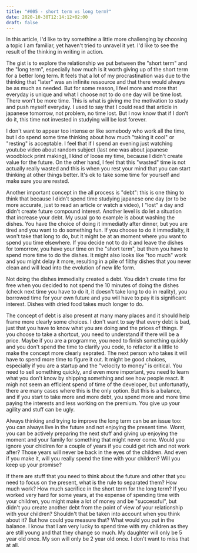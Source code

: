 ```yaml
---
title: "#005 - short term vs long term?"
date: 2020-10-30T12:14:12+02:00
draft: false
---
```


In this article, I'd like to try somethine a little more challenging by choosing a topic I am familiar, yet haven't tried to unravel it yet. I'd like to see the result of the thinking in writing in action.

The gist is to explore the relationship we put between the "short term" and the "long term", especially how much is it worth giving up of the short term for a better long term. It feels that a lot of my procrastination was due to the thinking that "later" was an infinite ressource and that there would always be as much as needed. But for some reason, I feel more and more that everyday is unique and what I choose not to do one day will be time lost. There won't be more time. This is what is giving me the motivation to study and push myself everyday. I used to say that I could read that article in japanese tomorrow, not problem, no time lost. But I now know that if I don't do it, this time not invested in studying will be lost forever.

I don't want to appear too intense or like somebody who work all the time, but I do spend some time thinking about how much "taking it cool" or "resting" is acceptable. I feel that if I spend an evening just watching youtube video about random subject (last one was about japanese woodblock print making), I kind of loose my time, because I didn't create value for the future. On the other hand, I feel that this "wasted" time is not actually really wasted and this is when you rest your mind that you can start thinking at other things better. It's ok to take some time for yourself and make sure you are rested.

Another important concept in the all process is "debt": this is one thing to think that because I didn't spend time studying japanese one day (or to be more accurate, just to read an article or watch a video), I "lost" a day and didn't create future compound interest. Another level is do let a situation that increase your debt. My usual go to example is about washing the dishes. You have the choice of doing it immediatly after dinner, but you are tired and you want to do something fun. If you choose to do it immedialty, it won't take that long to do, but it might be at an moment where you want to spend you time elsewhere. If you decide not to do it and leave the dishes for tomorrow, you have your time on the "short term", but them you have to spend more time to do the dishes. It might also looks like "too much" work and you might delay it more, resulting in a pile of filthy dishes that you never clean and will lead into the evolution of new life form.

Not doing the dishes immedialty created a debt. You didn't create time for free when you decided to not spend the 10 minutes of doing the dishes (check next time you have to do it, it doesn't take long to do in reality), you borrowed time for your own future and you will have to pay it is significant interest. Dishes with dried food takes much longer to do.

The concept of debt is also present at many many places and it should help frame more clearly some choices. I don't want to say that every debt is bad, just that you have to know what you are doing and the prices of things. If you choose to take a shortcut, you need to understand if there will be a price. Maybe if you are a programme, you need to finish something quickly and you don't spend the time to clarify you code, to refactor it a little to make the concept more clearly seprated. The next person who takes it will have to spend more time to figure it out. It might be good choices, especially if you are a startup and the "velocity to money" is critical. You need to sell something quickly, and even more important, you need to learn what you don't know by shipping something and see how people react. It migh not seem an efficient spend of time of the developer, but unfortunatly, there are many cases where this is the only option. But this is a balance, and if you start to take more and more debt, you spend more and more time paying the interests and less working on the premium. You give up your agility and stuff can be ugly.

Always thinking and trying to improve the long term can be an issue too: you can always live in the future and not enjoying the present time. Worst, you can be actively preparing the next stuff and giving up enjoying the moment and your family for something that might never come. Would you ignore your chidlren for a couple of years if you could get rich and not work after? Those years will never be back in the eyes of the children. And even if you make it, will you really spend the time with your children? Will you keep up your promise?

If there are stuff that you need to think about the future and other that you need to focus on the present, what is the rule to separated them? How much work? How much sacrifice in the short term for the long term? If you worked very hard for some years, at the expense of spending time with your children, you might make a lot of money and be "successful", but didn't you create another debt from the point of view of your relationship with your children? Shouldn't that be taken into account when you think about it? But how could you measure that? What would you put in the balance. I know that I am very lucky to spend time with my children as they are still young and that they change so much. My daughter will only be 5 year old once. My son will only be 2 year old once. I don't want to miss that at all.